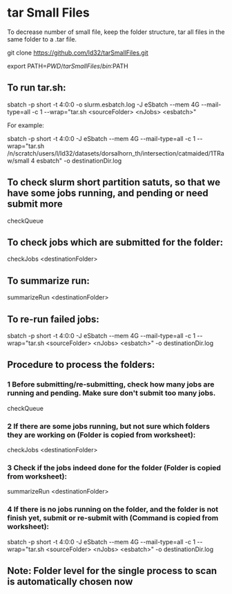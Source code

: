 # tar Small Files
To decrease number of small file, keep the folder structure, tar all files in the same folder to a .tar file.

git clone https://github.com/ld32/tarSmallFiles.git

export PATH=$PWD/tarSmallFiles/bin:$PATH

## To run tar.sh:
sbatch -p short -t 4:0:0 -o slurm.esbatch.log -J eSbatch --mem 4G --mail-type=all -c 1 --wrap="tar.sh \<sourceFolder\> \<nJobs\> \<esbatch\>" 

For example:

sbatch -p short -t 4:0:0 -J eSbatch --mem 4G --mail-type=all -c 1 --wrap="tar.sh /n/scratch/users/l/ld32/datasets/dorsalhorn_th/intersection/catmaided/1TRaw/small 4 esbatch" -o destinationDir.log

## To check slurm short partition satuts, so that we have some jobs running, and pending or need submit more
checkQueue 

## To check jobs which are submitted for the folder:  
checkJobs \<destinationFolder\>

## To summarize run: 
summarizeRun \<destinationFolder\>

## To re-run failed jobs:
sbatch -p short -t 4:0:0 -J eSbatch --mem 4G --mail-type=all -c 1 --wrap="tar.sh \<sourceFolder\> \<nJobs\> \<esbatch\>" -o destinationDir.log

## Procedure to process the folders:

### 1 Before submitting/re-submitting, check how many jobs are running and pending. Make sure don't submit too many jobs.
checkQueue 

### 2 If there are some jobs running, but not sure which folders they are working on (Folder is copied from worksheet):
checkJobs \<destinationFolder\>

### 3 Check if the jobs indeed done for the folder (Folder is copied from worksheet):
summarizeRun \<destinationFolder\>

### 4 If there is no jobs running on the folder, and the folder is not finish yet, submit or re-submit with (Command is copied from worksheet): 
sbatch -p short -t 4:0:0 -J eSbatch --mem 4G --mail-type=all -c 1 --wrap="tar.sh \<sourceFolder\> \<nJobs\> \<esbatch\>" -o destinationDir.log

## Note: Folder level for the single process to scan is automatically chosen now


